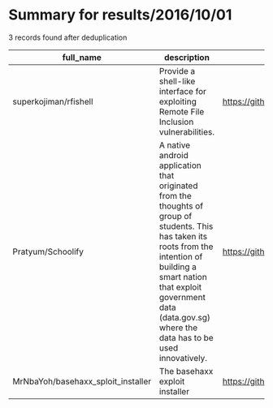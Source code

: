 
# Summary for results/2016/10/01
    
3 records found after deduplication

| full_name | description | html_url | matched_list | matched_count | pushed_at | size | stargazers_count | language | forks_count |
|------------------------------------|----------------------------------------------------------------------------------------------------------------------------------------------------------------------------------------------------------------------------------------------------|-------------------------------------------------------|-----------------------|-----------------|---------------------------|--------|--------------------|------------|---------------|
| superkojiman/rfishell | Provide a shell-like interface for exploiting Remote File Inclusion vulnerabilities. | https://github.com/superkojiman/rfishell | ['exploit'] | 1 | 2016-10-01 19:03:04+00:00 | 3 | 43 | Shell | 11 |
| Pratyum/Schoolify | A native android application that originated from the thoughts of group of students. This has taken its roots from the intention of building a smart nation that exploit government data (data.gov.sg) where the data has to be used innovatively. | https://github.com/Pratyum/Schoolify | ['exploit'] | 1 | 2016-10-01 15:38:43+00:00 | 23103 | 0 | Java | 0 |
| MrNbaYoh/basehaxx_sploit_installer | The basehaxx exploit installer | https://github.com/MrNbaYoh/basehaxx_sploit_installer | ['exploit', 'sploit'] | 2 | 2016-10-01 13:01:11+00:00 | 37 | 2 | C | 2 |
